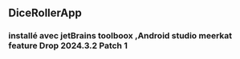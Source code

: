 ## DiceRollerApp

### installé avec jetBrains toolboox ,Android studio meerkat feature Drop 2024.3.2 Patch 1

